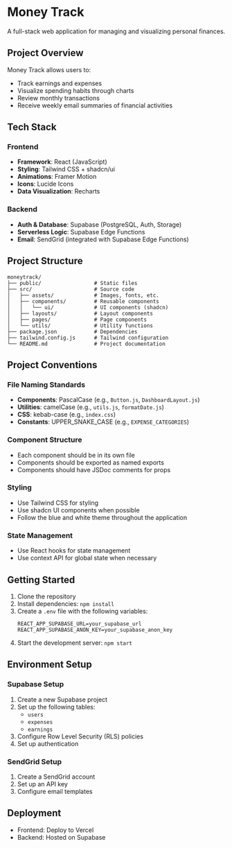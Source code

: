 # Money Track

A full-stack web application for managing and visualizing personal finances.

## Project Overview

Money Track allows users to:
- Track earnings and expenses
- Visualize spending habits through charts
- Review monthly transactions
- Receive weekly email summaries of financial activities

## Tech Stack

### Frontend
- **Framework**: React (JavaScript)
- **Styling**: Tailwind CSS + shadcn/ui
- **Animations**: Framer Motion
- **Icons**: Lucide Icons
- **Data Visualization**: Recharts

### Backend
- **Auth & Database**: Supabase (PostgreSQL, Auth, Storage)
- **Serverless Logic**: Supabase Edge Functions
- **Email**: SendGrid (integrated with Supabase Edge Functions)

## Project Structure

```
moneytrack/
├── public/                 # Static files
├── src/                    # Source code
│   ├── assets/             # Images, fonts, etc.
│   ├── components/         # Reusable components
│   │   └── ui/             # UI components (shadcn)
│   ├── layouts/            # Layout components
│   ├── pages/              # Page components
│   └── utils/              # Utility functions
├── package.json            # Dependencies
├── tailwind.config.js      # Tailwind configuration
└── README.md               # Project documentation
```

## Project Conventions

### File Naming Standards

- **Components**: PascalCase (e.g., `Button.js`, `DashboardLayout.js`)
- **Utilities**: camelCase (e.g., `utils.js`, `formatDate.js`)
- **CSS**: kebab-case (e.g., `index.css`)
- **Constants**: UPPER_SNAKE_CASE (e.g., `EXPENSE_CATEGORIES`)

### Component Structure

- Each component should be in its own file
- Components should be exported as named exports
- Components should have JSDoc comments for props

### Styling

- Use Tailwind CSS for styling
- Use shadcn UI components when possible
- Follow the blue and white theme throughout the application

### State Management

- Use React hooks for state management
- Use context API for global state when necessary

## Getting Started

1. Clone the repository
2. Install dependencies: `npm install`
3. Create a `.env` file with the following variables:
   ```
   REACT_APP_SUPABASE_URL=your_supabase_url
   REACT_APP_SUPABASE_ANON_KEY=your_supabase_anon_key
   ```
4. Start the development server: `npm start`

## Environment Setup

### Supabase Setup

1. Create a new Supabase project
2. Set up the following tables:
   - `users`
   - `expenses`
   - `earnings`
3. Configure Row Level Security (RLS) policies
4. Set up authentication

### SendGrid Setup

1. Create a SendGrid account
2. Set up an API key
3. Configure email templates

## Deployment

- Frontend: Deploy to Vercel
- Backend: Hosted on Supabase
